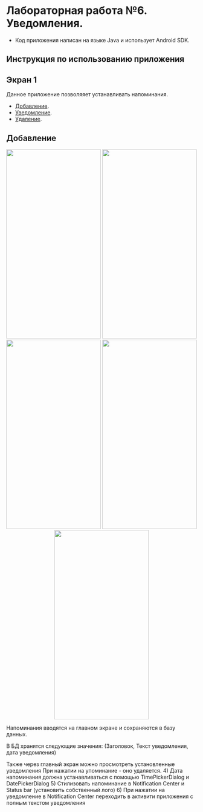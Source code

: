 # Лабораторная работа №6. Уведомления.
- Код приложения написан на языке Java и использует Android SDK.

## Инструкция по использованию приложения

## Экран 1
Данное приложение позволяяет устанавливать напоминания.
- [Добавление](#добавление).
- [Уведомление](#уведомление).
- [Удаление](удаление).

## Добавление


<p align="center">
<img src="https://sun9-40.userapi.com/impg/K4ms3lK7wnMZOpirpV68VLKGbCSzaa2Cq5XcAA/QD6tSG7v-rQ.jpg?size=720x1520&quality=95&sign=6a88ef995576388c0e434a10c9f8698f&type=album" width="250" height="500"> 
<img src="https://sun9-9.userapi.com/impg/lX9uBWaxA-SA7kwXXYzL31vnS2-fuyIgVP876w/j4NkNv_sguk.jpg?size=720x1520&quality=95&sign=b24cb2e4a74fb9c5c0ed3ea5d4651a49&type=album" width="250" height="500">
<img src="https://sun9-50.userapi.com/impg/MQtTPwrU30dcEX3tTiUhwcWug4AJ_WS3-ZSQpA/ticXwlpy80s.jpg?size=720x1520&quality=95&sign=4ad9fb7d37413c9e7f42c4d8ef458ae5&type=album" width="250" height="500"> <img src="https://sun9-60.userapi.com/impg/KNVTDlLBnIS_UUxxL9H7gfYvFzTzMeAbvy0p-g/lUf8GPE73SE.jpg?size=720x1520&quality=95&sign=205183e91aa9f50d122c85148d855b53&type=album" width="250" height="500"> <img src="https://sun9-74.userapi.com/impg/gzSfSpUsPWMFGr10dmGQPCvZMzH4Rr9dDf-5VQ/8DyGFI2tGeE.jpg?size=720x1520&quality=95&sign=a86d4eeb5ac38bffcbae68bb6abd54c4&type=album" width="250" height="500">
</p> 


Напоминания вводятся на главном экране и сохраняются в базу данных.

В БД хранятся следующие значения: (Заголовок, Текст уведомления, дата 
уведомления)

Также через главный экран можно просмотреть установленные уведомления
При нажатии на упоминание - оно удаляется.
4) Дата напоминания должна устанавливаться с помощью
TimePickerDialog и DatePickerDialog
5) Стилизовать напоминание в Notification Center и Status bar (установить 
собственный лого)
6) При нажатии на уведомление в Notification Center переходить в 
активити приложения с полным текстом уведомления
